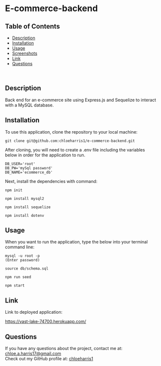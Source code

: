 # E-commerce-backend

## Table of Contents 

- [Description](#description)
- [Installation](#installation)
- [Usage](#usage)
- [Screenshots](#screenshots)
- [Link](#link)
- [Questions](#questions)

<br />

## Description
Back end for an e-commerce site using Express.js and Sequelize to interact with a MySQL database.

## Installation
To use this application, clone the repository to your local machine:
```
git clone git@github.com:chloeharris1/e-commerce-backend.git
```

After cloning, you will need to create a .env file including the variables below in order for the application to run.
``` 
DB_USER='root'
DB_PW='mySql password'
DB_NAME='ecommerce_db'
```
Next, install the dependencies with command:
```
npm init 
```
```
npm install mysql2
```
```
npm install sequelize
```
```
npm install dotenv
```
## Usage
When you want to run the application, type the below into your terminal command line:
```
mysql -u root -p
(Enter password) 
```
```
source db/schema.sql
```
```
npm run seed
```
```
npm start
```

## Link

Link to deployed application:

https://vast-lake-74700.herokuapp.com/

## Questions

If you have any questions about the project, contact me at: 
chloe.a.harris17@gmail.com <br />
Check out my GitHub profile at: 
[chloeharris1](https://github.com/chloeharris1/) <br />
